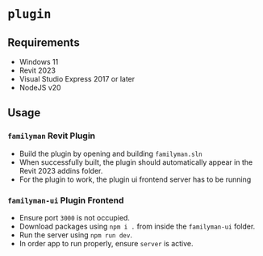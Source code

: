 # `plugin`

## Requirements
- Windows 11
- Revit 2023
- Visual Studio Express 2017 or later
- NodeJS v20

## Usage
### `familyman` Revit Plugin
- Build the plugin by opening and building `familyman.sln`
- When successfully built, the plugin should automatically appear in the Revit 2023 addins folder.
- For the plugin to work, the plugin ui frontend server has to be running

### `familyman-ui` Plugin Frontend
- Ensure port `3000` is not occupied.
- Download packages using `npm i .` from inside the `familyman-ui` folder.
- Run the server using `npm run dev`.
- In order app to run properly, ensure `server` is active.
